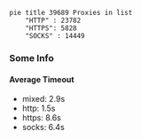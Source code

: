 
```mermaid
pie title 39689 Proxies in list
    "HTTP" : 23782
    "HTTPS": 5828
    "SOCKS" : 14449
```

### Some Info
#### Average Timeout

- mixed: 2.9s
- http: 1.5s
- https: 8.6s
- socks: 6.4s